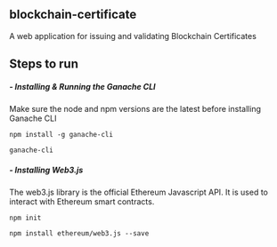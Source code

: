 ## blockchain-certificate
A web application for issuing and validating Blockchain Certificates

## Steps to run

##### - Installing & Running the Ganache CLI
Make sure the node and npm versions are the latest before installing Ganache CLI
```
npm install -g ganache-cli
```
```
ganache-cli
```

##### - Installing Web3.js
The web3.js library is the official Ethereum Javascript API. It is used to interact with Ethereum smart contracts.
```
npm init
```
```
npm install ethereum/web3.js --save
```